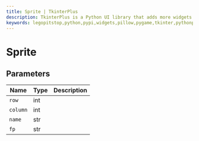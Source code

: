 ```yaml
---
title: Sprite | TkinterPlus
description: TkinterPlus is a Python UI library that adds more widgets to Tkinter
keywords: legopitstop,python,pypi,widgets,pillow,pygame,tkinter,pythonpackage
---
```


# Sprite

## Parameters

| Name     | Type | Description |
| -------- | ---- | ----------- |
| `row`    | int  |             |
| `column` | int  |             |
| `name`   | str  |             |
| `fp`     | str  |             |
